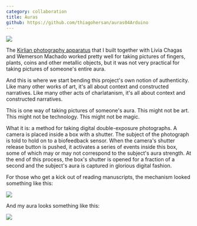 ```yaml
---
category: collaboration
title: Auras
github: https://github.com/thiagohersan/auras04Arduino
---
```

![](/assets/projects/auras/bio01.jpg)

The [Kirlian photography apparatus](/kirlian-machine/) that I built together with Livia Chagas and Wemerson Machado worked pretty well for taking pictures of fingers, plants, coins and other metallic objects, but it was not very practical for taking pictures of someone's entire aura.

And this is where we start bending this project's own notion of authenticity. Like many other works of art, it's all about context and constructed narratives. Like many other acts of charlatanism, it's all about context and constructed narratives.

This is one way of taking pictures of someone's aura. This might not be art. This might not be technology. This might not be magic.

What it is: a method for taking digital double-exposure photographs. A camera is placed inside a box with a shutter. The subject of the photograph is told to hold on to a biofeedback sensor. When the camera's shutter release button is pushed, it activates a series of events inside this box, some of which may or may not correspond to the subject's aura strength. At the end of this process, the box's shutter is opened for a fraction of a second and the subject's aura is captured in glorious digital fashion.

For those who get a kick out of reading manuscripts, the mechanism looked something like this:

![](/assets/projects/auras/bio_sch.jpg)

And my aura looks something like this:

![](/assets/projects/auras/8250930198_feba496c64_o.jpg)
